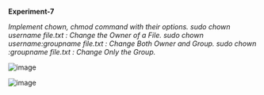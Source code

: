 **Experiment-7**

*Implement chown, chmod command with their options.
sudo chown username file.txt : Change the Owner of a File. sudo chown username:groupname file.txt : Change Both Owner and Group. sudo chown :groupname file.txt : Change Only the Group.*

![image](https://github.com/user-attachments/assets/9040566c-bcd5-4196-8ea5-303bead8a73e)

![image](https://github.com/user-attachments/assets/8ad85744-e7e6-4323-9f0c-1b952647a083)

